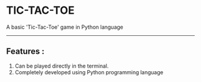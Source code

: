 # TIC-TAC-TOE
A basic 'Tic-Tac-Toe' game in Python language
___
## Features :
1) Can be played directly in the terminal.
2) Completely developed using Python programming language
